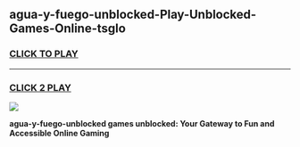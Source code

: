 
## agua-y-fuego-unblocked-Play-Unblocked-Games-Online-tsglo
<h3>
<a href="https://premium76.site?title=agua-y-fuego-unblocked&ref=25A">CLICK TO PLAY</a></h3>
<hr>

<h3>
<a href="https://premium76.site?title=agua-y-fuego-unblocked&ref=25A">CLICK 2 PLAY</a>
  
</h3>

<a href="https://premium76.site?title=agua-y-fuego-unblocked&ref=25A"><img src="https://clearcache.store/games.png"></a>


**agua-y-fuego-unblocked games unblocked: Your Gateway to Fun and Accessible Online Gaming**
